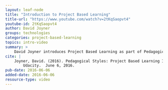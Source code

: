 ```yaml
---
layout: leaf-node
title: "Introduction to Project Based Learning"
title-url: "https://www.youtube.com/watch?v=2tKqSaopvt4"
youtube-id: 2tKqSaopvt4
author: David Joyner
groups: technologies
categories: project-based-learning
topics: intro-video
summary: >
    David Joyner introduces Project Based Learning as part of Pedagogical Styles.
cite: |
    Joyner, David. (2016). Pedagogical Styles: Project Based Learning Introductory Video.
        Udacity.  June 6, 2016.
pub-date: 2016-06-06
added-date: 2016-06-06
resource-type: video
---
```

